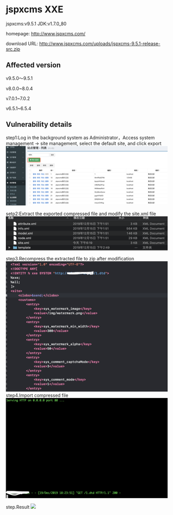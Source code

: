 # jspxcms XXE
jspxcms:v9.5.1 JDK:v1.7.0_80

homepage: http://www.jspxcms.com/

download URL: http://www.jspxcms.com/uploads/jspxcms-9.5.1-release-src.zip

## Affected version
v9.5.0～9.5.1

v8.0.0~8.0.4

v7.0.1~7.0.2

v6.5.1~6.5.4

## Vulnerability details
step1:Log in the background system as Administrator，Access system management -> site management, select the default site, and click export
![](https://github.com/rebic/jspxcms/blob/master/1.png)

setp2:Extract the exported compressed file and modify the site.xml file
![](https://github.com/rebic/jspxcms/blob/master/2.png)

step3.Recompress the extracted file to zip after modification
![](https://github.com/rebic/jspxcms/blob/master/3.png)
step4.Import compressed file
![](https://github.com/rebic/jspxcms/blob/master/4.png)

step.Result
![](https://github.com/rebic/jspxcms/blob/master/5.png)
